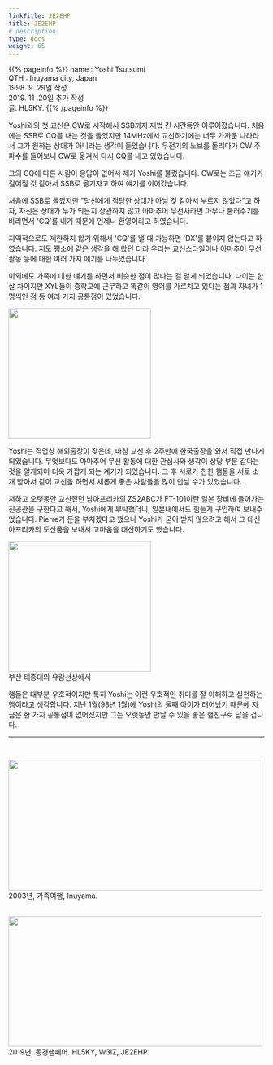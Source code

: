 ```yaml
---
linkTitle: JE2EHP
title: JE2EHP
# description: 
type: docs
weight: 65
---
```

{{% pageinfo %}}
name : Yoshi Tsutsumi<br>
QTH   : Inuyama city, Japan<br>
1998. 9. 29일 작성<br>
2019. 11 .20일 추가 작성<br>
글. HL5KY.
{{% /pageinfo %}}

Yoshi와의 첫 교신은 CW로 시작해서 SSB까지 제법 긴 시간동안 이루어졌습니다. 처음에는 SSB로 CQ를 내는 것을 들었지만 14MHz에서 교신하기에는 너무 가까운 나라라서 그가 원하는 상대가 아니라는 생각이 들었습니다.  무전기의 노브를 돌리다가 CW 주파수를 들어보니 CW로 옮겨서 다시 CQ를 내고 있었습니다.

그의 CQ에 다른 사람이 응답이 없어서 제가 Yoshi를 불렀습니다. CW로는 조금 얘기가 길어질 것 같아서 SSB로 옮기자고 하여 얘기를 이어갔습니다.

처음에 SSB로 들었지만 "당신에게 적당한 상대가 아닐 것 같아서 부르지 않았다"고 하자, 자신은 상대가 누가 되든지 상관하지 않고 아마추어 무선사라면 아무나 불러주기를 바라면서 'CQ'를 내기 때문에 언제나 환영이라고 하였습니다.

지역적으로도 제한하지 않기 위해서 'CQ'를 낼 때 가능하면 'DX'를 붙이지 않는다고 하였습니다. 저도 평소에 같은 생각을 해 왔던 터라 우리는 교신스타일이나 아마추어 무선 활동 등에 대한 여러 가지 얘기를 나누었습니다.

이외에도 가족에 대한 얘기를 하면서 비슷한 점이 많다는 걸 알게 되었습니다. 나이는 한 살 차이지만 XYL들이 중학교에 근무하고 똑같이 영어를 가르치고 있다는 점과 자녀가 1명씩인 점 등 여러 가지 공통점이 있었습니다.

<img src="/friendship/img/je2ehp-1.jpg" style="width:280px;height:256"><br>

Yoshi는 직업상 해외출장이 잦은데, 마침 교신 후 2주만에 한국출장을 와서 직접 만나게 되었습니다. 무엇보다도 아마추어 무선 활동에 대한 관심사와 생각이 상당 부분 같다는 것을 알게되어 더욱 가깝게 되는 계기가 되었습니다. 그 후 서로가 친한 햄들을 서로 소개 받아서 같이 교신을 하면서 새롭게 좋은 사람들을 많이 만날 수가 있었습니다.

저하고 오랫동안 교신했던 남아프리카의 ZS2ABC가 FT-101이란 일본 장비에 들어가는 진공관을 구한다고 해서, Yoshi에게 부탁했더니, 일본내에서도 힘들게 구입하여 보내주었습니다. Pierre가 돈을 부치겠다고 했으나 Yoshi가 굳이 받지 않으려고 해서 그 대신 아프리카의 토산품을 보내서 고마움을 대신하기도 했습니다. 

<img src="/friendship/img/je2ehp-2.jpg" style="width:280px;height:256"><br>
부산 태종대의 유람선상에서

햄들은 대부분 우호적이지만 특히 Yoshi는 이런 우호적인 취미를 잘 이해하고 실천하는 햄이라고 생각합니다. 지난 1월(98년 1월)에 Yoshi의 둘째 아이가 태어났기 때문에 지금은 한 가지 공통점이 없어졌지만 그는 오랫동안 만날 수 있을 좋은 햄친구로 남을 겁니다.<br>

-------------------------------------------
<br>

<img src="/friendship/img/je2ehp-3.JPG" style="width:500px;height:256"><br>
2003년, 가족여행, Inuyama.<br><br>

<img src="/friendship/img/je2ehp.jpeg" style="width:500px;height:256"><br>
2019년, 동경햄페어. HL5KY, W3IZ, JE2EHP.
